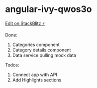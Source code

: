 # angular-ivy-qwos3o

[Edit on StackBlitz ⚡️](https://stackblitz.com/edit/angular-ivy-qwos3o)

Done:
1. Categories component
2. Category details component
3. Data service pulling mock data

Todos:
1. Connect app with API
2. Add Highlights sections
